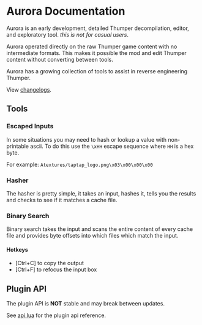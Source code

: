 # Aurora Documentation
Aurora is an early development, detailed Thumper decompilation, editor, and exploratory tool. *this is not for casual users*.

Aurora operated directly on the raw Thumper game content with no intermediate formats. This makes it possible the mod and edit Thumper content without converting between tools.

Aurora has a growing collection of tools to assist in reverse engineering Thumper.

View [changelogs](changelog.md).

## Tools
### Escaped Inputs
In some situations you may need to hash or lookup a value with non-printable ascii. To do this use the `\xHH` escape sequence where `HH` is a hex byte.

For example:
`Atextures/taptap_logo.png\x03\x00\x00\x00`

### Hasher
The hasher is pretty simple, it takes an input, hashes it, tells you the results and checks to see if it matches a cache file.

### Binary Search
Binary search takes the input and scans the entire content of every cache file and provides byte offsets into which files which match the input.
#### Hotkeys
* [Ctrl+C] to copy the output
* [Ctrl+F] to refocus the input box

## Plugin API
The plugin API is **NOT** stable and may break between updates.

See [api.lua](api.lua) for the plugin api reference.